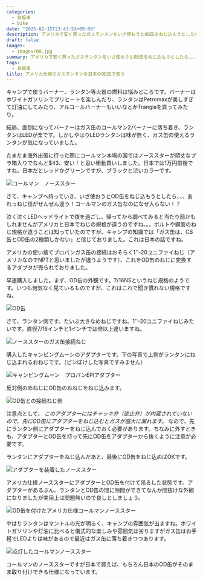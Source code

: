 ```yaml
---
categories:
  - 自転車
  - bike
date: "2025-02-15T23:43:53+09:00"
description: アメリカで安く買ったガスランタンをいざ使おうとOD缶をねじ込もうとしたら、、、ねじ径が違く付きません！そんなときに便利なねじ変換アダプターをご紹介します。
draft: false
images:
  - images/00.jpg
summary: アメリカで安く買ったガスランタンをいざ使おうとOD缶をねじ込もうとしたら、、、ねじ径が違く付きません！そんなときに便利なねじ変換アダプターをご紹介します。
tags:
  - 自転車
title: アメリカ仕様のガスランタンを日本のOD缶で使う
---
```


キャンプで使うバーナー、ランタン等火器の燃料は悩みどころです。バーナーはホワイトガソリンでプリヒートを楽しんだり、ランタンはPetromaxが美しすぎて灯油にしてみたり、アルコールバーナーもいいなとかTrangiaを買ってみたり。

結局、面倒になってバーナーはガス缶のコールマン2バーナーに落ち着き、ランタンはLEDが楽です。しかしやはりLEDランタンは味が無く、ガス缶の使えるランタンが気になっていました。

たまたま海外出張に行った際にコールマン本場の国ではノーススターが頑丈なプラ箱入りでなんと\$43、安い！と思い衝動買いしました。日本では1万円前後ですね。日本だとレッドかグリーンですが、ブラックと渋いカラーです。

![コールマン　ノーススター](./images/10.jpg)

さて、キャンプへ持っていき、いざ使おうとOD缶をねじ込もうとしたら、、、あれっねじ径がぜんぜん違う！コールマンのガス缶なのになぜ入らない！？

泣く泣くLEDヘッドライトで夜を過ごし、帰ってから調べてみると当たり前かもしれませんがアメリカと日本でねじの規格が違うのですね。。。ボルトや鋼管のねじ規格が違うことは知っていたのですが、キャンプの知識では「ガス缶は、CB缶とOD缶の2種類しかない」と信じておりました。これは日本の話ですね。

アメリカの使い捨てプロパンガス缶の接続はおそらく1''-20ユニファイねじ（アメリカなのでNPTと思いましたが違うようです）、これをOD缶のねじに変換するアダプタが売られておりました。

早速購入しました。まず、OD缶の外観です。7/16NSというねじ規格のようです。いつも何気なく見ているものですが、これはこれで聞き慣れない規格ですね。

![OD缶](./images/20.jpg)

さて、ランタン側です。たいぶ大きなめねじですね。1''-20ユニファイねじみたいです。直径7/16インチと1インチでは倍以上違いますね。

![ノーススターのガス缶接続ねじ](./images/30.jpg)

購入したキャンピングムーンのアダプターです。下の写真で上側がランタンにねじ込まれるおねじです。（ピンぼけした写真ですみません）

![キャンピングムーン　プロパンEPIアダプター](./images/40.jpg)

反対側のめねじにOD缶のおねじをねじ込みます。

![OD缶との接続ねじ側](./images/50.jpg)

注意点として、
*このアダプターにはチャッキ弁（逆止弁）が内蔵されていないので、先にOD缶にアダプターをねじ込むとガスが盛大に漏れます。*
なので、先にランタン側にアダプターをねじ込んでおく必要があります。ちなみに外すときも、アダプターとOD缶を持って先にOD缶をアダプターから抜くように注意が必要です。

ランタンにアダプターをねじ込んだあと、最後にOD缶をねじ込めばOKです。

![アダプターを装着したノーススター](./images/60.jpg)

アメリカ仕様ノーススターにアダプターとOD缶を付けて吊るした状態です。アダプターがあるぶん、ランタンとOD缶の間に隙間ができてなんか間抜けな外観になりましたが実用上は問題無いので良しとしましょう。

![OD缶を付けたアメリカ仕様コールマンノーススター](./images/80.jpg)

やはりランタンはマントルの光が明るく、キャンプの雰囲気が出ますね。ホワイトガソリンや灯油に比べると儀式的な楽しみや雰囲気は劣りますがガス缶はお手軽でLEDよりは味があるので最近はガス缶に落ち着きつつあります。

![点灯したコールマンノーススター](./images/90.jpg)

コールマンのノーススターですが日本で買えば、もちろん日本のOD缶がそのまま取り付けできる仕様になっています。
